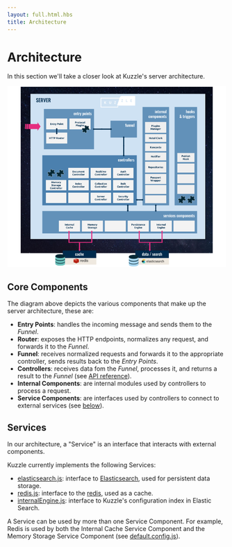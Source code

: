 ```yaml
---
layout: full.html.hbs
title: Architecture
---
```


# Architecture

In this section we'll take a closer look at Kuzzle's server architecture.

![archi_core](./Kuzzle_Server_Architecture.png)

## Core Components

The diagram above depicts the various components that make up the server architecture, these are:

- **Entry Points**: handles the incoming message and sends them to the _Funnel_.
- **Router**: exposes the HTTP endpoints, normalizes any request, and forwards it to the _Funnel_.
- **Funnel**: receives normalized requests and forwards it to the appropriate controller, sends results back to the _Entry Points_.
- **Controllers**: receives data fom the _Funnel_, processes it, and returns a result to the _Funnel_ (see [API reference](/api/1)).
- **Internal Components**: are internal modules used by controllers to process a request.
- **Service Components**: are interfaces used by controllers to connect to external services (see [below](/guide/1/kuzzle-depth/#services)).

## Services

In our architecture, a "Service" is an interface that interacts with external components.

Kuzzle currently implements the following Services:

- [elasticsearch.js](https://github.com/kuzzleio/kuzzle/blob/master/lib/services/elasticsearch.js): interface to [Elasticsearch](https://www.elastic.co/products/elasticsearch), used for persistent data storage.
- [redis.js](https://github.com/kuzzleio/kuzzle/blob/master/lib/services/redis.js): interface to the [redis](http://redis.io), used as a cache.
- [internalEngine.js](https://github.com/kuzzleio/kuzzle/blob/master/lib/services/internalEngine/): interface to Kuzzle's configuration index in Elastic Search.

A Service can be used by more than one Service Component. For example, Redis is used by both the Internal Cache Service Component and the Memory Storage Service Component (see [default.config.js](https://github.com/kuzzleio/kuzzle/blob/master/default.config.js)).
